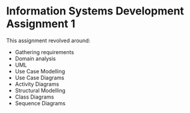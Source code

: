# Information Systems Development Assignment 1
This assignment revolved around:
- Gathering requirements
- Domain analysis
- UML
- Use Case Modelling
- Use Case Diagrams
- Activity Diagrams
- Structural Modelling
- Class Diagrams
- Sequence Diagrams
